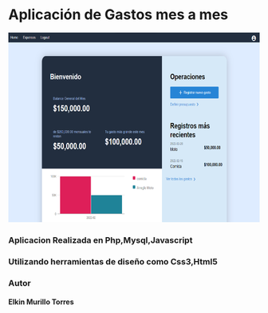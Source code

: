 # Aplicación de Gastos mes a mes


<img height='380' src="expense-app.png" alt="Aplicacion de Gastos">

### Aplicacion Realizada en Php,Mysql,Javascript 
### Utilizando herramientas de diseño como Css3,Html5



### Autor
#### Elkin Murillo Torres